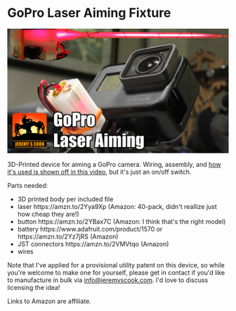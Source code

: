 # GoPro Laser Aiming Fixture

![](https://github.com/JeremySCook/GoProLaserAim/blob/master/logo-template-laserAim.jpg)

3D-Printed device for aiming a GoPro camera. Wiring, assembly, and [how it's used is shown off in this video](https://www.youtube.com/watch?v=hc0DtLFc5Wk), but it's just an on/off switch.

Parts needed:

<ul>
	<li>3D printed body per included file
	<li>laser https://amzn.to/2Yya9Xp (Amazon: 40-pack, didn't reallize just how cheap they are!)
	<li>button https://amzn.to/2YBax7C (Amazon: I think that's the right model)
	<li>battery https://www.adafruit.com/product/1570 or https://amzn.to/2Yz7jRS (Amazon)
	<li>JST connectors https://amzn.to/2VMVtqo (Amazon)
	<li>wires</li>
</ul>

Note that I've applied for a provisional utility patent on this device, so while you're welcome to make one for yourself, please get in contact if you'd like to manufacture in bulk via info@jeremyscook.com. I'd love to discuss licensing the idea!

Links to Amazon are affiliate.
